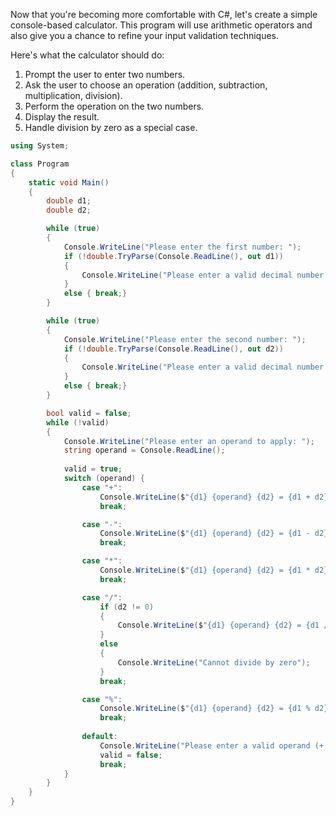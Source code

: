 Now that you're becoming more comfortable with C#, let's create a simple console-based calculator. This program will use arithmetic operators and also give you a chance to refine your input validation techniques.

Here's what the calculator should do:

1. Prompt the user to enter two numbers.
2. Ask the user to choose an operation (addition, subtraction, multiplication, division).
3. Perform the operation on the two numbers.
4. Display the result.
5. Handle division by zero as a special case.

```csharp
using System;

class Program
{
    static void Main()
    {
        double d1;
        double d2;

        while (true)
        {
            Console.WriteLine("Please enter the first number: ");
            if (!double.TryParse(Console.ReadLine(), out d1))
            {
                Console.WriteLine("Please enter a valid decimal number.\n");
            }
            else { break;}
        }

        while (true)
        {
            Console.WriteLine("Please enter the second number: ");
            if (!double.TryParse(Console.ReadLine(), out d2))
            {
                Console.WriteLine("Please enter a valid decimal number.\n");
            }
            else { break;}
        }

        bool valid = false;
        while (!valid)
        {
            Console.WriteLine("Please enter an operand to apply: ");
            string operand = Console.ReadLine();
            
            valid = true;
            switch (operand) {
                case "+":
                    Console.WriteLine($"{d1} {operand} {d2} = {d1 + d2}");
                    break;

                case "-":
                    Console.WriteLine($"{d1} {operand} {d2} = {d1 - d2}");
                    break;

                case "*":
                    Console.WriteLine($"{d1} {operand} {d2} = {d1 * d2}");
                    break;

                case "/":
                    if (d2 != 0)
                    {
                        Console.WriteLine($"{d1} {operand} {d2} = {d1 / d2}");
                    }
                    else
                    {
                        Console.WriteLine("Cannot divide by zero");
                    }
                    break;

                case "%":
                    Console.WriteLine($"{d1} {operand} {d2} = {d1 % d2}");
                    break;
                
                default:
                    Console.WriteLine("Please enter a valid operand (+, -, *, /, %)");
                    valid = false; 
                    break;
            }
        }
    }
}
```


